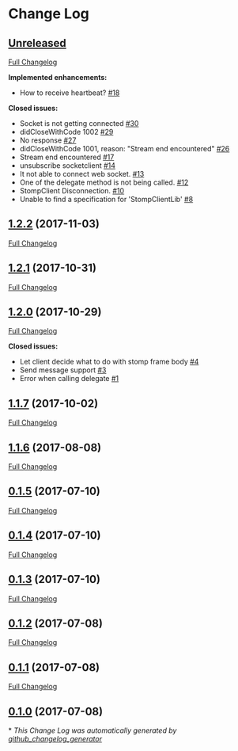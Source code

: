 # Change Log

## [Unreleased](https://github.com/wrathchaos/StompClientLib/tree/HEAD)

[Full Changelog](https://github.com/wrathchaos/StompClientLib/compare/1.2.2...HEAD)

**Implemented enhancements:**

- How to receive heartbeat? [\#18](https://github.com/WrathChaos/StompClientLib/issues/18)

**Closed issues:**

- Socket is not getting connected [\#30](https://github.com/WrathChaos/StompClientLib/issues/30)
- didCloseWithCode 1002 [\#29](https://github.com/WrathChaos/StompClientLib/issues/29)
- No response [\#27](https://github.com/WrathChaos/StompClientLib/issues/27)
- didCloseWithCode 1001, reason: "Stream end encountered" [\#26](https://github.com/WrathChaos/StompClientLib/issues/26)
- Stream end encountered [\#17](https://github.com/WrathChaos/StompClientLib/issues/17)
- unsubscribe socketclient [\#14](https://github.com/WrathChaos/StompClientLib/issues/14)
- It not able to connect web socket. [\#13](https://github.com/WrathChaos/StompClientLib/issues/13)
- One of the delegate method is not being called. [\#12](https://github.com/WrathChaos/StompClientLib/issues/12)
- StompClient Disconnection. [\#10](https://github.com/WrathChaos/StompClientLib/issues/10)
- Unable to find a specification for 'StompClientLib' [\#8](https://github.com/WrathChaos/StompClientLib/issues/8)

## [1.2.2](https://github.com/wrathchaos/StompClientLib/tree/1.2.2) (2017-11-03)
[Full Changelog](https://github.com/wrathchaos/StompClientLib/compare/1.2.1...1.2.2)

## [1.2.1](https://github.com/wrathchaos/StompClientLib/tree/1.2.1) (2017-10-31)
[Full Changelog](https://github.com/wrathchaos/StompClientLib/compare/1.2.0...1.2.1)

## [1.2.0](https://github.com/wrathchaos/StompClientLib/tree/1.2.0) (2017-10-29)
[Full Changelog](https://github.com/wrathchaos/StompClientLib/compare/1.1.7...1.2.0)

**Closed issues:**

- Let client decide what to do with stomp frame body [\#4](https://github.com/WrathChaos/StompClientLib/issues/4)
- Send message support [\#3](https://github.com/WrathChaos/StompClientLib/issues/3)
- Error when calling delegate [\#1](https://github.com/WrathChaos/StompClientLib/issues/1)

## [1.1.7](https://github.com/wrathchaos/StompClientLib/tree/1.1.7) (2017-10-02)
[Full Changelog](https://github.com/wrathchaos/StompClientLib/compare/1.1.6...1.1.7)

## [1.1.6](https://github.com/wrathchaos/StompClientLib/tree/1.1.6) (2017-08-08)
[Full Changelog](https://github.com/wrathchaos/StompClientLib/compare/0.1.5...1.1.6)

## [0.1.5](https://github.com/wrathchaos/StompClientLib/tree/0.1.5) (2017-07-10)
[Full Changelog](https://github.com/wrathchaos/StompClientLib/compare/0.1.4...0.1.5)

## [0.1.4](https://github.com/wrathchaos/StompClientLib/tree/0.1.4) (2017-07-10)
[Full Changelog](https://github.com/wrathchaos/StompClientLib/compare/0.1.3...0.1.4)

## [0.1.3](https://github.com/wrathchaos/StompClientLib/tree/0.1.3) (2017-07-10)
[Full Changelog](https://github.com/wrathchaos/StompClientLib/compare/0.1.2...0.1.3)

## [0.1.2](https://github.com/wrathchaos/StompClientLib/tree/0.1.2) (2017-07-08)
[Full Changelog](https://github.com/wrathchaos/StompClientLib/compare/0.1.1...0.1.2)

## [0.1.1](https://github.com/wrathchaos/StompClientLib/tree/0.1.1) (2017-07-08)
[Full Changelog](https://github.com/wrathchaos/StompClientLib/compare/0.1.0...0.1.1)

## [0.1.0](https://github.com/wrathchaos/StompClientLib/tree/0.1.0) (2017-07-08)


\* *This Change Log was automatically generated by [github_changelog_generator](https://github.com/skywinder/Github-Changelog-Generator)*